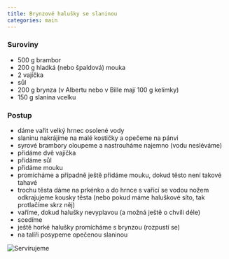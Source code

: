 ```yaml
---
title: Brynzové halušky se slaninou
categories: main
---
```


### Suroviny
- 500 g brambor
- 200 g hladká (nebo špaldová) mouka
- 2 vajíčka
- sůl
- 200 g brynza (v Albertu nebo v Bille mají 100 g kelímky)
- 150 g slanina vcelku


### Postup
- dáme vařit velký hrnec osolené vody
- slaninu nakrájíme na malé kostičky a opečeme na pánvi
- syrové brambory oloupeme a nastrouháme najemno (vodu nesléváme)
- přidáme dvě vajíčka
- přidáme sůl
- přidáme mouku
- promícháme a případně ještě přidáme mouku, dokud těsto není takové tahavé
- trochu těsta dáme na prkénko a do hrnce s vařící se vodou nožem odkrajujeme kousky těsta (nebo pokud máme haluškové síto, tak protlačíme skrz něj)
- vaříme, dokud halušky nevyplavou (a možná ještě o chvíli déle)
- scedíme
- ještě horké halušky promícháme s brynzou (rozpustí se)
- na talíři posypeme opečenou slaninou


![Servírujeme](/fotky/brynzove-halusky-1.jpg)
